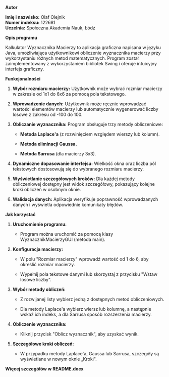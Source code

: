 **Autor**

**Imię i nazwisko:** Olaf Olejnik\
**Numer indeksu:** 122681\
**Uczelnia:** Społeczna Akademia Nauk, Łódź

**Opis programu**

Kalkulator Wyznacznika Macierzy to aplikacja graficzna napisana w języku
Java, umożliwiająca użytkownikowi obliczenie wyznacznika macierzy przy
wykorzystaniu różnych metod matematycznych. Program został
zaimplementowany z wykorzystaniem bibliotek Swing i oferuje intuicyjny
interfejs graficzny.

**Funkcjonalności**

1.  **Wybór rozmiaru macierzy:** Użytkownik może wybrać rozmiar macierzy
    w zakresie od 1x1 do 6x6 za pomocą pola tekstowego.

2.  **Wprowadzenie danych:** Użytkownik może ręcznie wprowadzać wartości
    elementów macierzy lub automatycznie wygenerować liczby losowe z
    zakresu od -100 do 100.

3.  **Obliczanie wyznacznika:** Program obsługuje trzy metody
    obliczeniowe:

    - **Metoda Laplace\'a** (z rozwinięciem względem wierszy lub
      kolumn).

    - **Metoda eliminacji Gaussa.**

    - **Metoda Sarrusa** (dla macierzy 3x3).

4.  **Dynamiczne dopasowanie interfejsu:** Wielkość okna oraz liczba pól
    tekstowych dostosowują się do wybranego rozmiaru macierzy.

5.  **Wyświetlanie szczegółowych kroków:** Dla każdej metody
    obliczeniowej dostępny jest widok szczegółowy, pokazujący kolejne
    kroki obliczeń w osobnym oknie.

6.  **Walidacja danych:** Aplikacja weryfikuje poprawność wprowadzanych
    danych i wyświetla odpowiednie komunikaty błędów.

**Jak korzystać**

1.  **Uruchomienie programu:**

    - Program można uruchomić za pomocą klasy WyznacznikMacierzyGUI
      (metoda main).

2.  **Konfiguracja macierzy:**

    - W polu \"Rozmiar macierzy\" wprowadź wartość od 1 do 6, aby
      określić rozmiar macierzy.

    - Wypełnij pola tekstowe danymi lub skorzystaj z przycisku \"Wstaw
      losowe liczby\".

3.  **Wybór metody obliczeń:**

    - Z rozwijanej listy wybierz jedną z dostępnych metod
      obliczeniowych.

    - Dla metody Laplace\'a wybierz wiersz lub kolumnę, a następnie
      wskaż ich indeks, a dla Sarrusa sposób rozszerzenia macierzy.

4.  **Obliczenie wyznacznika:**

    - Kliknij przycisk \"Oblicz wyznacznik\", aby uzyskać wynik.

5.  **Szczegółowe kroki obliczeń:**

    - W przypadku metody Laplace\'a, Gaussa lub Sarrusa, szczegóły są
      wyświetlane w nowym oknie „Kroki".

**Więcej szczegółów w README.docx**